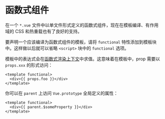 # 函数式组件

在一个 `*.vue` 文件中以单文件形式定义的函数式组件，现在在模板编译、有作用域的 CSS 和热重载也有了良好的支持。

要声明一个应该编译为函数式组件的模板，请将 `functional` 特性添加到模板块中。这样做以后就可以省略 `<script>` 块中的 `functional` 选项。

模板中的表达式会在[函数式渲染上下文](https://cn.vuejs.org/v2/guide/render-function.html#函数式组件)中求值。这意味着在模板中，prop 需要以 `props.xxx` 的形式访问：

``` vue
<template functional>
  <div>{{ props.foo }}</div>
</template>
```

你可以在 `parent` 上访问 `Vue.prototype` 全局定义的属性：

``` vue
<template functional>
  <div>{{ parent.$someProperty }}</div>
</template>
```
